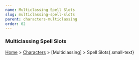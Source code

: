 ```yaml
---
name: Multiclassing Spell Slots
slug: multiclassing-spell-slots
parent: characters-multiclassing
order: 02
---
```


### Multiclassing Spell Slots
[Home](dm-operations-center) > [Characters](characters) > [Multiclassing] > Spell Slots{.small-text}